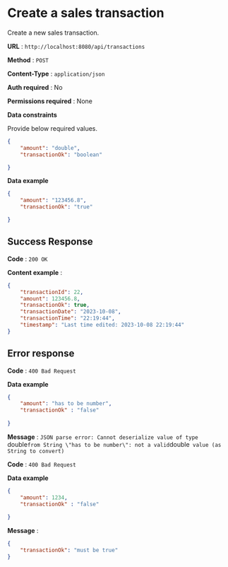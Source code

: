 # Create a sales transaction

Create a new sales transaction.

**URL** : `http://localhost:8080/api/transactions`

**Method** : `POST`

**Content-Type** : `application/json`

**Auth required** : No

**Permissions required** : None

**Data constraints**

Provide below required values.

```json
{
    "amount": "double",
    "transactionOk": "boolean"

}
```

**Data example**

```json
{
    "amount": "123456.8",
    "transactionOk": "true"

}
```

## Success Response

**Code** : `200 OK`  

**Content example** :
```json
{
    "transactionId": 22,
    "amount": 123456.8,
    "transactionOk": true,
    "transactionDate": "2023-10-08",
    "transactionTime": "22:19:44",
    "timestamp": "Last time edited: 2023-10-08 22:19:44"
}
```

## Error response  

**Code** : `400 Bad Request`  

**Data example**

```json
{
    "amount": "has to be number",
    "transactionOk" : "false"
    
}
```


**Message** : `JSON parse error: Cannot deserialize value of type `double` from String \"has to be number\": not a valid `double` value (as String to convert)`  

**Code** : `400 Bad Request`  

**Data example**

```json
{
	"amount": 1234,
    "transactionOk" : "false"
    
}
```


**Message** :  

```json
{
    "transactionOk": "must be true"
}
```



